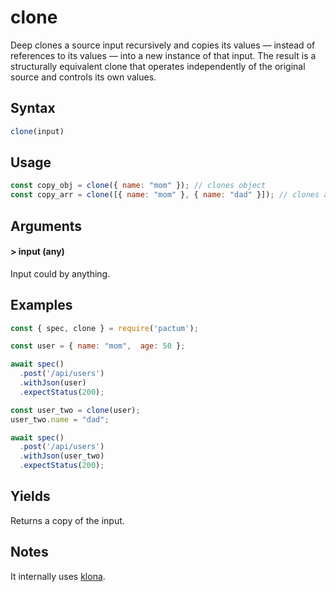 # clone

Deep clones a source input recursively and copies its values — instead of references to its values — into a new instance of that input. The result is a structurally equivalent clone that operates independently of the original source and controls its own values.

## Syntax

```js
clone(input)
```

## Usage

```js
const copy_obj = clone({ name: "mom" }); // clones object
const copy_arr = clone([{ name: "mom" }, { name: "dad" }]); // clones array
```

## Arguments

#### > input (any)

Input could by anything.

## Examples

```js
const { spec, clone } = require('pactum');

const user = { name: "mom",  age: 50 };

await spec()
  .post('/api/users')
  .withJson(user)
  .expectStatus(200);

const user_two = clone(user);
user_two.name = "dad";

await spec()
  .post('/api/users')
  .withJson(user_two)
  .expectStatus(200);
```

## Yields

Returns a copy of the input.

## Notes

It internally uses [klona](https://www.npmjs.com/package/klona).